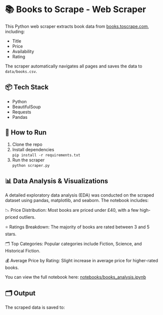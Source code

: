 # 📚 Books to Scrape - Web Scraper

This Python web scraper extracts book data from [books.toscrape.com](http://books.toscrape.com), including:

- Title
- Price
- Availability
- Rating

The scraper automatically navigates all pages and saves the data to `data/books.csv`.

## 📦 Tech Stack

- Python
- BeautifulSoup
- Requests
- Pandas

## 🚀 How to Run

1. Clone the repo
2. Install dependencies  
   `pip install -r requirements.txt`
3. Run the scraper  
   `python scraper.py`
   
## 📊 Data Analysis & Visualizations
A detailed exploratory data analysis (EDA) was conducted on the scraped dataset using pandas, matplotlib, and seaborn. The notebook includes:

📉 Price Distribution: Most books are priced under £40, with a few high-priced outliers.

⭐ Ratings Breakdown: The majority of books are rated between 3 and 5 stars.

🗂️ Top Categories: Popular categories include Fiction, Science, and Historical Fiction.

💰 Average Price by Rating: Slight increase in average price for higher-rated books.

You can view the full notebook here:
[notebooks/books_analysis.ipynb]()

## 🗂️ Output

The scraped data is saved to:

